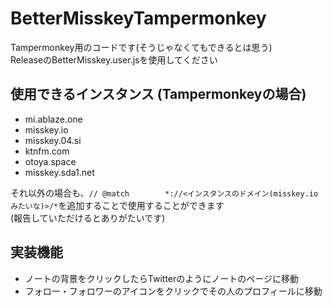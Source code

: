 # BetterMisskeyTampermonkey
Tampermonkey用のコードです(そうじゃなくてもできるとは思う)  
ReleaseのBetterMisskey.user.jsを使用してください  
## 使用できるインスタンス (Tampermonkeyの場合)
- mi.ablaze.one  
- misskey.io  
- misskey.04.si  
- ktnfm.com  
- otoya.space  
- misskey.sda1.net  

それ以外の場合も、`// @match        *://<インスタンスのドメイン(misskey.ioみたいな)>/*`を追加することで使用することができます  
(報告していただけるとありがたいです)
## 実装機能
- ノートの背景をクリックしたらTwitterのようにノートのページに移動
- フォロー・フォロワーのアイコンをクリックでその人のプロフィールに移動
